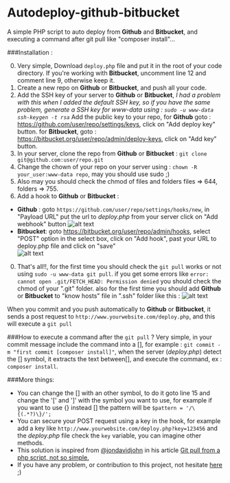 # Autodeploy-github-bitbucket
A simple PHP script to auto deploy from **Github** and **Bitbucket**, and executing a command after git pull like "composer install"...

###Installation :

0. Very simple, Download `deploy.php` file and put it in the root of your code directory. If you're working with **Bitbucket**, uncomment line 12 and comment line 9, otherwise keep it.
0. Create a new repo on **Github** or **Bitbucket**, and push all your code.
0. Add the SSH key of your server to **Github** or **Bitbucket**, *I had a problem with this when I added the default SSH key, so if you have the same problem, generate a SSH key for www-data using : `sudo -u www-data ssh-keygen -t rsa`*
 Add the public key  to your repo, for **Github** goto : https://github.com/user/repo/settings/keys, click on "Add deploy key" button. for **Bitbucket**, goto : https://bitbucket.org/user/repo/admin/deploy-keys, click on "Add key" button. 
0. In your server, clone the repo from **Github** or **Bitbucket** : 
`git clone git@github.com:user/repo.git`
0. Change the chown of your repo on your server using : `chown -R your_user:www-data repo`, may you should use sudo ;)
0. Also may you should check the chmod of files and folders files => 644, folders => 755.
0. Add a hook to **Github** or **Bitbucket**  :
  * **Github** : goto `https://github.com/user/repo/settings/hooks/new`, in "Payload URL" put the url to *deploy.php* from your server click on "Add webhook" button ![alt text](http://i.imgur.com/9eOL0qp.png)
  * **Bitbucket**: goto https://bitbucket.org/user/repo/admin/hooks, select "POST" option in the select box, click on "Add hook", past your URL to deploy.php file and click on "save"  
![alt text](http://i.imgur.com/ePCZBkp.png )  

0. That's all!!, for the first time you should check the `git pull` works or not using `sudo -u www-data git pull`. if you get some errors like `error: cannot open .git/FETCH_HEAD: Permission denied` you should check the chmod of your ".git" folder. also for the first time you should add **Github** or **Bitbucket** to "know hosts" file in ".ssh" folder like this :
![alt text](http://i.imgur.com/RHLLHbe.png )  

When you commit and you push automatically to **Github** or **Bitbucket**, it sends a post request to `http://www.yourwebsite.com/deploy.php`, and this will execute a `git pull`


###How to execute a command after the  `git pull` ?
Very simple, in your commit message include the command into a [], for example : `git commit -m "first commit [composer install]"`, when the server (*deploy.php*) detect the [] symbol, it extracts the text between[], and execute the command, ex : `composer install`.




###More things: 
- You can change the [] with an other symbol, to do it goto line 15 and change the '[' and ']' with the symbol you want to use, for example if you want to use {} instead [] the pattern will be `$pattern = '/\{(.*?)\}/';`
- You can secure your POST request using a key in the hook, for example add a key like `http://www.yourwebsite.com/deploy.php?key=123456` and the *deploy.php* file check the `key` variable, you can imagine other methods.
- This solution is inspired from [@jondavidjohn](https://twitter.com/jondavidjohn) in his article  [Git pull from a php script, not so simple.](http://jondavidjohn.com/git-pull-from-a-php-script-not-so-simple)
- If you have any problem, or contribution to this project, not hesitate [here](https://github.com/kossa/autodeploy-github-bitbucket/issues) ;)
